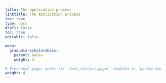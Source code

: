 ```yaml
---
title: The application process
linktitle: The application process
toc: true
type: docs
draft: false
toc: true
editable: false

menu:
  graduate-scholarships:
    parent: Gates
    weight: 4

# Prev/next pager order (if `docs_section_pager` enabled in `params.toml`)
weight: 4
---
```

